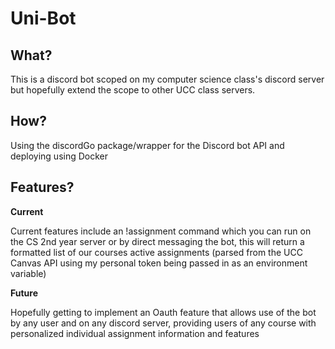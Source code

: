 # Uni-Bot

## What?

This is a discord bot scoped on my computer science class's discord server but hopefully extend the scope to other UCC class servers.

## How?

Using the discordGo package/wrapper for the Discord bot API and deploying using Docker

## Features?

**Current**

Current features include an !assignment command which you can run on the CS 2nd year server or by direct messaging the bot, this will return a formatted list of our courses active assignments (parsed from the UCC Canvas API using my personal token being passed in as an environment variable)

**Future**

Hopefully getting to implement an Oauth feature that allows use of the bot by any user and on any discord server, providing users of any course with personalized individual assignment information and features
